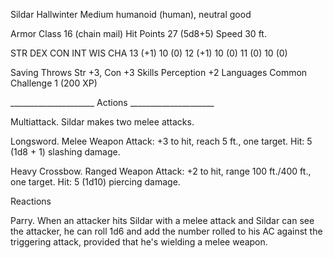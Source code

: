 
Sildar Hallwinter
Medium humanoid (human), neutral good

Armor Class 16 (chain mail)
Hit Points 27 (5d8+5)
Speed 30 ft.

STR	DEX	CON	INT	WIS	CHA
13 (+1)	10 (0)	12 (+1)	10 (0)	11 (0)	10 (0)

Saving Throws Str +3, Con +3
Skills Perception +2
Languages Common
Challenge 1 (200 XP)


_____________________ Actions _____________________

Multiattack. Sildar makes two melee attacks.

Longsword. Melee Weapon Attack: +3 to hit, reach 5 ft., one target. Hit: 5 (1d8 + 1) slashing damage.

Heavy Crossbow. Ranged Weapon Attack: +2 to hit, range 100 ft./400 ft., one target. Hit: 5 (1d10) piercing damage.

Reactions

Parry. When an attacker hits Sildar with a melee attack and Sildar can see the attacker, he can roll 1d6 and add the number rolled to his AC against the triggering attack, provided that he's wielding a melee weapon.